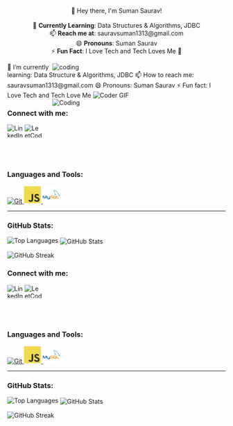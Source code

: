 <p align="center">
  👋 Hey there, I'm Suman Saurav! <br><br>
  🌱 <b>Currently Learning</b>: Data Structures & Algorithms, JDBC <br>
  📫 <b>Reach me at</b>: sauravsuman1313@gmail.com <br>
  😄 <b>Pronouns</b>: Suman Saurav <br>
  ⚡ <b>Fun Fact</b>: I Love Tech and Tech Loves Me 💙
</p>


<!-- Coding GIF on Right Side -->
<img align="right" alt="coding" width="400" src="https://raw.githubusercontent.com/saurav1313/saurav1313/main/assets/coding.gif" />
🌱 I’m currently learning: Data Structure & Algorithms, JDBC
📫 How to reach me: sauravsuman1313@gmail.com
😄 Pronouns: Suman Saurav
⚡ Fun fact: I Love Tech and Tech Love Me

<!-- Coding GIF on Right Side -->
<!-- Right-aligned developer image -->
<img align="right" alt="Coding" width="400" src="https://github.com/yourusername/yourrepo/blob/main/assets/developer.gif?raw=true" />

<img alt="Coder GIF" height=250 width=350 src="https://physicsgurukul.files.wordpress.com/2019/02/character-1.gif" />
<br>

<h3 align="left">Connect with me:</h3>

<p align="left">
  <a href="https://www.linkedin.com/in/suman-saurav-892643213/" target="_blank">
    <img align="left" src="https://raw.githubusercontent.com/rahuldkjain/github-profile-readme-generator/master/src/images/icons/Social/linked-in-alt.svg" alt="LinkedIn - Suman Saurav" height="30" width="40" />
  </a>
  &nbsp;&nbsp;&nbsp;&nbsp;
  <a href="https://leetcode.com/sauravtechy/" target="_blank">
    <img align="left" src="https://raw.githubusercontent.com/rahuldkjain/github-profile-readme-generator/master/src/images/icons/Social/leet-code.svg" alt="LeetCode - sauravtechy" height="30" width="40" />
  </a>
</p>

<br><br><br> <!-- Yeh spacing ke liye hai taaki icons image se overlap na kare -->

<h3 align="left">Languages and Tools:</h3>

<p align="left">
  <a href="https://git-scm.com/" target="_blank" rel="noreferrer">
    <img src="https://www.vectorlogo.zone/logos/git-scm/git-scm-icon.svg" alt="Git" width="40" height="40"/>
  </a>
  <a href="https://developer.mozilla.org/en-US/docs/Web/JavaScript" target="_blank" rel="noreferrer">
    <img src="https://raw.githubusercontent.com/devicons/devicon/master/icons/javascript/javascript-original.svg" alt="JavaScript" width="40" height="40"/>
  </a>
  <a href="https://www.mysql.com/" target="_blank" rel="noreferrer">
    <img src="https://raw.githubusercontent.com/devicons/devicon/master/icons/mysql/mysql-original-wordmark.svg" alt="MySQL" width="40" height="40"/>
  </a>
</p>

---

<h3 align="left">GitHub Stats:</h3>

<p>
  <img align="left" src="https://github-readme-stats.vercel.app/api/top-langs?username=saurav1313&show_icons=true&locale=en&layout=compact" alt="Top Languages" />
</p>

<p>
  &nbsp;<img align="center" src="https://github-readme-stats.vercel.app/api?username=saurav1313&show_icons=true&locale=en" alt="GitHub Stats" />
</p>

<p>
  <img align="center" src="https://github-readme-streak-stats.herokuapp.com/?user=saurav1313" alt="GitHub Streak" />
</p>


<h3 align="left">Connect with me:</h3>

<p align="left">
  <a href="https://www.linkedin.com/in/suman-saurav-892643213/" target="_blank">
    <img align="left" src="https://raw.githubusercontent.com/rahuldkjain/github-profile-readme-generator/master/src/images/icons/Social/linked-in-alt.svg" alt="LinkedIn - Suman Saurav" height="30" width="40" />
  </a>
  &nbsp;&nbsp;&nbsp;&nbsp;
  <a href="https://leetcode.com/sauravtechy/" target="_blank">
    <img align="left" src="https://raw.githubusercontent.com/rahuldkjain/github-profile-readme-generator/master/src/images/icons/Social/leet-code.svg" alt="LeetCode - sauravtechy" height="30" width="40" />
  </a>
</p>

<br><br><br> <!-- Yeh spacing ke liye hai taaki icons image se overlap na kare -->

<h3 align="left">Languages and Tools:</h3>

<p align="left">
  <a href="https://git-scm.com/" target="_blank" rel="noreferrer">
    <img src="https://www.vectorlogo.zone/logos/git-scm/git-scm-icon.svg" alt="Git" width="40" height="40"/>
  </a>
  <a href="https://developer.mozilla.org/en-US/docs/Web/JavaScript" target="_blank" rel="noreferrer">
    <img src="https://raw.githubusercontent.com/devicons/devicon/master/icons/javascript/javascript-original.svg" alt="JavaScript" width="40" height="40"/>
  </a>
  <a href="https://www.mysql.com/" target="_blank" rel="noreferrer">
    <img src="https://raw.githubusercontent.com/devicons/devicon/master/icons/mysql/mysql-original-wordmark.svg" alt="MySQL" width="40" height="40"/>
  </a>
</p>

---

<h3 align="left">GitHub Stats:</h3>

<p>
  <img align="left" src="https://github-readme-stats.vercel.app/api/top-langs?username=saurav1313&show_icons=true&locale=en&layout=compact" alt="Top Languages" />
</p>

<p>
  &nbsp;<img align="center" src="https://github-readme-stats.vercel.app/api?username=saurav1313&show_icons=true&locale=en" alt="GitHub Stats" />
</p>

<p>
  <img align="center" src="https://github-readme-streak-stats.herokuapp.com/?user=saurav1313" alt="GitHub Streak" />
</p>
